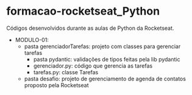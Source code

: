 # formacao-rocketseat_Python
Códigos desenvolvidos durante as aulas de Python da Rocketseat.

* MODULO-01: 
   * pasta gerenciadorTarefas: projeto com classes para gerenciar tarefas
       * pasta pydantic: validações de tipos feitas pela lib pydantic
       * gerenciador.py: código que gerencia as tarefas
       * tarefas.py: classe Tarefas
   * pasta desafio: projeto de gerenciamento de agenda de contatos proposto pela Rocketseat

